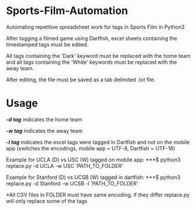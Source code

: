 # Sports-Film-Automation
Automating repetitive spreadsheet work for tags in Sports Film in Python3

After tagging a filmed game using Dartfish, excel sheets containing the timestamped tags must be edited.

All tags containing the 'Dark' keyword must be replaced with the home team and all tags containing the
'White' keywords must be replaced with the away team.

After editing, the file must be saved as a tab delimited .txt file.

# Usage

***-d tag*** indicates the home team

***-w tag*** indicates the away team

***-l tag*** indicates the excel tags were tagged in Dartfish and not on the mobile app
             (switches the encodings, mobile app = UTF-8, Dartfish = UTF-16)

Example for UCLA (D) vs USC (W) tagged on mobile app:
  ***$ python3 replace.py -d UCLA -w USC 'PATH_TO_FOLDER'

Example for Stanford (D) vs UCSB (W) tagged in dartfish:
  ***$ python3 replace.py -d Stanford -w UCSB -l 'PATH_TO_FOLDER'
  
   *All CSV files in FOLDER must have same encoding, if they differ replace.py will only replace some of the tags
